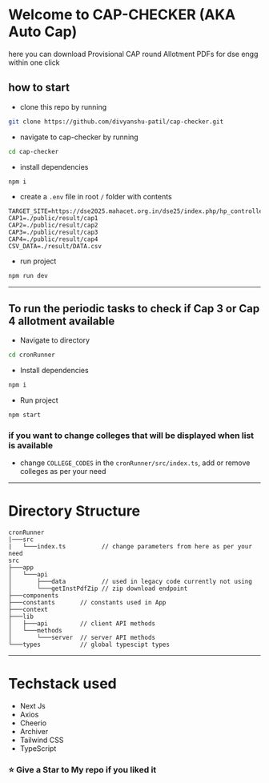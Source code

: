 # Welcome to CAP-CHECKER (AKA Auto Cap)

here you can download Provisional CAP round Allotment PDFs for dse engg within one click

## how to start

- clone this repo by running

```bash
git clone https://github.com/divyanshu-patil/cap-checker.git
```

- navigate to cap-checker by running

```bash
cd cap-checker
```

- install dependencies

```bash
npm i
```

- create a `.env` file in root `/` folder with contents

```text
TARGET_SITE=https://dse2025.mahacet.org.in/dse25/index.php/hp_controller/instwiseallotment
CAP1=./public/result/cap1
CAP2=./public/result/cap2
CAP3=./public/result/cap3
CAP4=./public/result/cap4
CSV_DATA=./result/DATA.csv
```

- run project

```bash
npm run dev
```

---

## To run the periodic tasks to check if Cap 3 or Cap 4 allotment available

- Navigate to directory

```bash
cd cronRunner
```

- Install dependencies

```bash
npm i
```

- Run project

```bash
npm start
```

### if you want to change colleges that will be displayed when list is available

- change `COLLEGE_CODES` in the `cronRunner/src/index.ts`, add or remove colleges as per your need

---

# Directory Structure

```
cronRunner
|───src
|   └───index.ts          // change parameters from here as per your need
src
├───app
│   └───api
│       ├───data          // used in legacy code currently not using
│       └───getInstPdfZip // zip download endpoint
├───components
├───constants       // constants used in App
├───context
├───lib
│   ├───api         // client API methods
│   └───methods
│       └───server  // server API methods
└───types           // global typescipt types
```

---

# Techstack used

- Next Js
- Axios
- Cheerio
- Archiver
- Tailwind CSS
- TypeScript

### ⭐ Give a Star to My repo if you liked it
